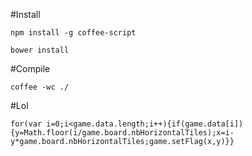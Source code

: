 #Install

```
npm install -g coffee-script
```

```
bower install
```

#Compile

```
coffee -wc ./
```

#Lol

```
for(var i=0;i<game.data.length;i++){if(game.data[i]){y=Math.floor(i/game.board.nbHorizontalTiles);x=i-y*game.board.nbHorizontalTiles;game.setFlag(x,y)}}
```
